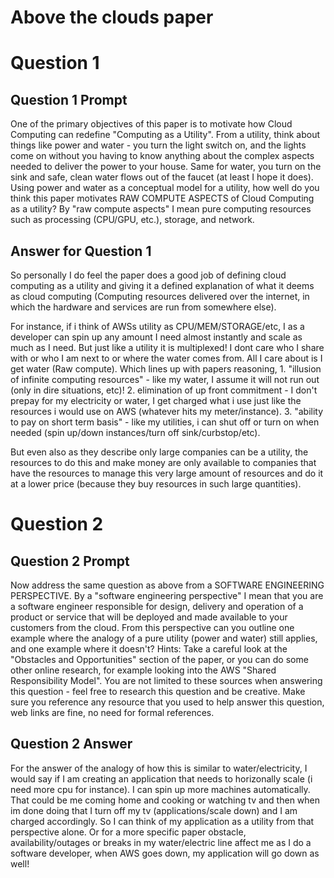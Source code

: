 # Above the clouds paper

# Question 1
## Question 1 Prompt

One of the primary objectives of this paper is to motivate how Cloud Computing can redefine "Computing as a Utility". From a utility, think about things like power and water - you turn the light switch on, and the lights come on without you having to know anything about the complex aspects needed to deliver the power to your house. Same for water, you turn on the sink and safe, clean water flows out of the faucet (at least I hope it does). Using power and water as a conceptual model for a utility, how well do you think this paper motivates RAW COMPUTE ASPECTS of Cloud Computing as a utility? By "raw compute aspects" I mean pure computing resources such as processing (CPU/GPU, etc.), storage, and network.

## Answer for Question 1

So personally I do feel the paper does a good job of defining cloud computing as a utility and giving it a defined explanation of what it deems as cloud computing (Computing resources delivered over the internet, in which the hardware and services are run from somewhere else). 

For instance, if i think of AWSs utility as CPU/MEM/STORAGE/etc, I as a developer can spin up any amount I need almost instantly and scale as much as I need.  But just like a utility it is multiplexed! I dont care who I share with or who I am next to or where the water comes from.  All I care about is I get water (Raw compute).  Which lines up with papers reasoning, 1. "illusion of infinite computing resources" - like my water, I assume it will not run out (only in dire situations, etc)!  2. elimination of up front commitment - I don't prepay for my electricity or water, I get charged what i use just like the resources i would use on AWS (whatever hits my meter/instance).  3. "ability to pay on short term basis" - like my utilities, i can shut off or turn on when needed (spin up/down instances/turn off sink/curbstop/etc).  

But even also as they describe only large companies can be a utility, the resources to do this and make money are only available to companies that have the resources to manage this very large amount of resources and do it at a lower price (because they buy resources in such large quantities).

# Question 2
## Question 2 Prompt

Now address the same question as above from a SOFTWARE ENGINEERING PERSPECTIVE. By a "software engineering perspective" I mean that you are a software engineer responsible for design, delivery and operation of a product or service that will be deployed and made available to your customers from the cloud. From this perspective can you outline one example where the analogy of a pure utility (power and water) still applies, and one example where it doesn't? Hints: Take a careful look at the "Obstacles and Opportunities" section of the paper, or you can do some other online research, for example looking into the AWS "Shared Responsibility Model". You are not limited to these sources when answering this question - feel free to research this question and be creative. Make sure you reference any resource that you used to help answer this question, web links are fine, no need for formal references.

## Question 2 Answer

For the answer of the analogy of how this is similar to water/electricity, I would say if I am creating an application that needs to horizonally scale (i need more cpu for instance).  I can spin up more machines automatically.  That could be me coming home and cooking or watching tv and then when im done doing that I turn off my tv (applications/scale down) and I am charged accordingly.  So I can think of my application as a utility from that perspective alone.  Or for a more specific paper obstacle, availability/outages or breaks in my water/electric line affect me as I do a software developer, when AWS goes down, my application will go down as well!

